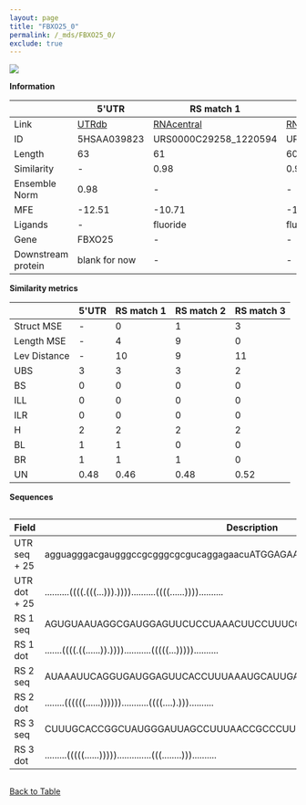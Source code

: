 ```yaml
---
layout: page
title: "FBXO25_0"
permalink: /_mds/FBXO25_0/
exclude: true
---
```




![](../../alns_9.28.22/aln_5HSAA039823_0.987.png?raw=true)


**Information**

| | 5'UTR       | RS match 1   | RS match 2  | RS match 3 |
| ---- | ----------- | ----------- | ----------- | ----------- |
| Link | <a href="http://utrdb.ba.itb.cnr.it/getutr/5HSAA039823/1" target="_blank" rel="noopener noreferrer">UTRdb</a>   | <a href="https://rnacentral.org/rna/URS0000C29258/1220594" target="_blank" rel="noopener noreferrer">RNAcentral</a>     |<a href="https://rnacentral.org/rna/URS0000C4B03E/1195236" target="_blank" rel="noopener noreferrer">RNAcentral</a>  | <a href="https://rnacentral.org/rna/URS0000BEAB23/12908" target="_blank" rel="noopener noreferrer">RNAcentral</a>   |
| ID | 5HSAA039823     | URS0000C29258_1220594     | URS0000C4B03E_1195236     | URS0000BEAB23_12908     |
| Length | 63     |  61    | 60   |  63    |
| Similarity | - | 0.98 | 0.98 | 0.99 |
| Ensemble Norm | 0.98 | - | - | - |
| MFE | -12.51 | -10.71 | -10.62 | -10.77 |
| Ligands | - | fluoride | fluoride | fluoride |
| Gene | FBXO25 | - | - | - |
| Downstream protein | blank for now    |    -    | -  | - |


**Similarity metrics**

| | 5'UTR       | RS match 1   | RS match 2  | RS match 3 |
| ---- | ----------- | ----------- | ----------- | ----------- |
| Struct MSE | - | 0 | 1 | 3 |
| Length MSE | - | 4 | 9 | 0 |
| Lev Distance | - | 10 | 9 | 11 |
| UBS| 3 | 3 | 3 | 2 |
| BS | 0 | 0 | 0 | 0 |
| ILL | 0 | 0 | 0 | 0 |
| ILR | 0 | 0 | 0 | 0 |
| H | 2 | 2 | 2 | 2 |
| BL | 1 | 1 | 0 | 0 |
| BR | 1 | 1 | 1 | 0 |
| UN | 0.48 | 0.46 | 0.48 | 0.52 |

**Sequences**


<div style="overflow-x:auto;">

<table>
<colgroup>
<col width="30%" />
<col width="70%" />
</colgroup>
<thead>
<tr class="header">
<th>Field</th>
<th>Description</th>
</tr>
</thead>
<tbody>
<tr>
<td markdown="span">UTR seq + 25 </td>
<td markdown="span"> agguagggacgaugggccgcgggcgcgucaggagaacuATGGAGAAATATTCAATAATGAAGA </td>
</tr>
<tr>
<td markdown="span">UTR dot + 25  </td>
<td markdown="span"> ..........((((.(((...))).))))..........((((......))))..........
</td>
</tr>


<tr>
<td markdown="span">RS 1 seq </td>
<td markdown="span"> AGUGUAAUAGGCGAUGGAGUUCUCCUAAACUUCCUUUCGGGCUGAUGGCUCCUACCAAUGA
</td>
</tr>


<tr>
<td markdown="span">RS 1 dot </td>
<td markdown="span"> .......((((.((......)).))))...........(((((...)))))..........
</td>
</tr>


<tr>
<td markdown="span">RS 2 seq </td>
<td markdown="span"> AUAAAUUCAGGUGAUGGAGUUCACCUUUAAAUGCAUUGAGCUAAUGACUCCUACUUUAAU
</td>
</tr>


<tr>
<td markdown="span">RS 2 dot </td>
<td markdown="span"> ........((((((......))))))...........((((....).)))..........
</td>
</tr>


<tr>
<td markdown="span">RS 3 seq </td>
<td markdown="span"> CUUUGCACCGGCUAUGGGAUUAGCCUUUAACCGCCCUUCGGAGCUGAUGAUCCCUACAAUUUG
</td>
</tr>


<tr>
<td markdown="span">RS 3 dot </td>
<td markdown="span"> .........(((((......)))))..............(((........)))..........
</td>
</tr>

</tbody>
</table>


</div>


[Back to Table](../../display)
